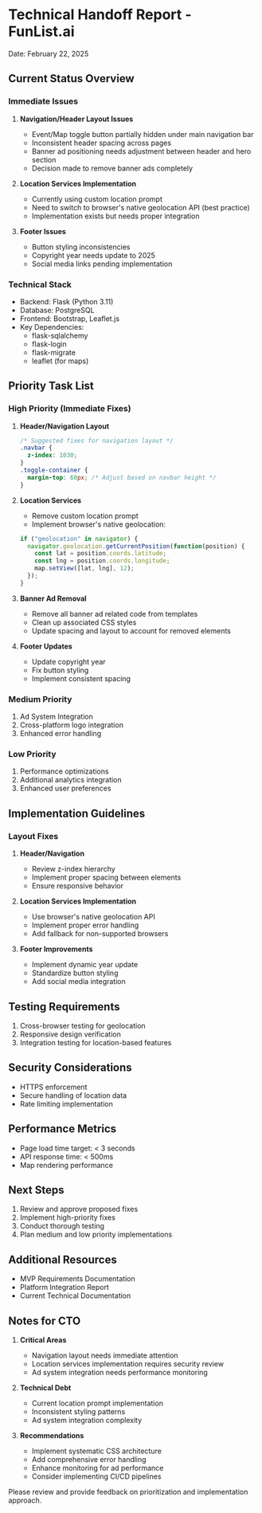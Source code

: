 # Technical Handoff Report - FunList.ai
Date: February 22, 2025

## Current Status Overview

### Immediate Issues
1. **Navigation/Header Layout Issues**
   - Event/Map toggle button partially hidden under main navigation bar
   - Inconsistent header spacing across pages
   - Banner ad positioning needs adjustment between header and hero section
   - Decision made to remove banner ads completely

2. **Location Services Implementation**
   - Currently using custom location prompt
   - Need to switch to browser's native geolocation API (best practice)
   - Implementation exists but needs proper integration

3. **Footer Issues**
   - Button styling inconsistencies
   - Copyright year needs update to 2025
   - Social media links pending implementation

### Technical Stack
- Backend: Flask (Python 3.11)
- Database: PostgreSQL
- Frontend: Bootstrap, Leaflet.js
- Key Dependencies:
  - flask-sqlalchemy
  - flask-login
  - flask-migrate
  - leaflet (for maps)

## Priority Task List

### High Priority (Immediate Fixes)
1. **Header/Navigation Layout**
   ```css
   /* Suggested fixes for navigation layout */
   .navbar {
     z-index: 1030;
   }
   .toggle-container {
     margin-top: 60px; /* Adjust based on navbar height */
   }
   ```

2. **Location Services**
   - Remove custom location prompt
   - Implement browser's native geolocation:
   ```javascript
   if ("geolocation" in navigator) {
     navigator.geolocation.getCurrentPosition(function(position) {
       const lat = position.coords.latitude;
       const lng = position.coords.longitude;
       map.setView([lat, lng], 12);
     });
   }
   ```

3. **Banner Ad Removal**
   - Remove all banner ad related code from templates
   - Clean up associated CSS styles
   - Update spacing and layout to account for removed elements

4. **Footer Updates**
   - Update copyright year
   - Fix button styling
   - Implement consistent spacing

### Medium Priority
1. Ad System Integration
2. Cross-platform logo integration
3. Enhanced error handling

### Low Priority
1. Performance optimizations
2. Additional analytics integration
3. Enhanced user preferences

## Implementation Guidelines

### Layout Fixes
1. **Header/Navigation**
   - Review z-index hierarchy
   - Implement proper spacing between elements
   - Ensure responsive behavior

2. **Location Services Implementation**
   - Use browser's native geolocation API
   - Implement proper error handling
   - Add fallback for non-supported browsers

3. **Footer Improvements**
   - Implement dynamic year update
   - Standardize button styling
   - Add social media integration

## Testing Requirements
1. Cross-browser testing for geolocation
2. Responsive design verification
3. Integration testing for location-based features

## Security Considerations
- HTTPS enforcement
- Secure handling of location data
- Rate limiting implementation

## Performance Metrics
- Page load time target: < 3 seconds
- API response time: < 500ms
- Map rendering performance

## Next Steps
1. Review and approve proposed fixes
2. Implement high-priority fixes
3. Conduct thorough testing
4. Plan medium and low priority implementations

## Additional Resources
- MVP Requirements Documentation
- Platform Integration Report
- Current Technical Documentation

## Notes for CTO
1. **Critical Areas**
   - Navigation layout needs immediate attention
   - Location services implementation requires security review
   - Ad system integration needs performance monitoring

2. **Technical Debt**
   - Current location prompt implementation
   - Inconsistent styling patterns
   - Ad system integration complexity

3. **Recommendations**
   - Implement systematic CSS architecture
   - Add comprehensive error handling
   - Enhance monitoring for ad performance
   - Consider implementing CI/CD pipelines

Please review and provide feedback on prioritization and implementation approach.